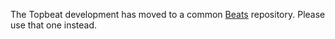 
The Topbeat development has moved to a common
[Beats](https://github.com/elastic/beats) repository. Please use that one
instead.
